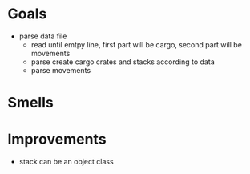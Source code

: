 # Goals

- parse data file
  - read until emtpy line, first part will be cargo, second part will be movements
  - parse create cargo crates and stacks according to data
  - parse movements 


# Smells

# Improvements

- stack can be an object class
